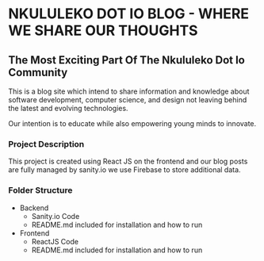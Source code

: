 # NKULULEKO DOT IO BLOG - WHERE WE SHARE OUR THOUGHTS

## The Most Exciting Part Of The Nkululeko Dot Io Community


 This is a blog site which intend to share information and knowledge about software development, computer science, and design not leaving behind the latest and evolving technologies.

 Our intention is to educate while also empowering young minds to innovate.

 ### Project Description
 
This project is created using React JS on the frontend and our blog posts are fully managed by sanity.io we use Firebase to store additional data.

### Folder Structure

* Backend
    - Sanity.io Code 
    - README.md included for installation and how to run
* Frontend
    - ReactJS Code 
    - README.md included for installation and how to run